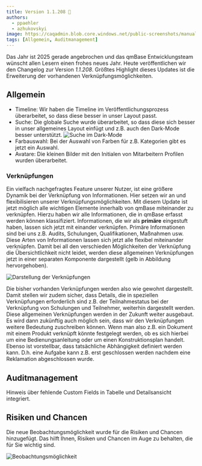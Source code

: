 ```yaml
---
title: Version 1.1.208 🎉
authors:
  - ppaehler
  - azhukovskyi
image: https://caqadmin.blob.core.windows.net/public-screenshots/manual-screenshots/release-generic-connections.webp
tags: [Allgemein, Auditmanagement]
---
```


Das Jahr ist 2025 gerade angebrochen und das qmBase Entwicklungsteam wünscht allen Lesern einen frohes neues Jahr.
Heute veröffentlichen wir den Changelog zur Version _1.1.208_. Größtes Highlight dieses Updates ist die Erweiterung der vorhandenen Verknüpfungsmöglichkeiten.

<!--truncate-->

## Allgemein

- Timeline: Wir haben die Timeline im Veröffentlichungsprozess überarbeitet, so dass diese besser in unser Layout passt.
- Suche: Die globale Suche wurde überarbeitet, so dass diese sich besser in unser allgemeines Layout einfügt und z.B. auch den Dark-Mode besser unterstützt.
  ![Suche im Dark-Mode](https://caqadmin.blob.core.windows.net/public-screenshots/manual-screenshots/Screenshot%202025-01-13-darkmode-search.png)
- Farbauswahl: Bei der Auswahl von Farben für z.B. Kategorien gibt es jetzt ein Auswahl.
- Avatare: Die kleinen Bilder mit den Initialen von Mitarbeitern Profilen wurden überarbeitet.

### Verknüpfungen

Ein vielfach nachgefragtes Feature unserer Nutzer, ist eine größere Dynamik bei der Verknüpfung von Informationen. Hier setzen wir an und flexibilisieren unserer Verknüpfungsmöglichkeiten.
Mit diesem Update ist jetzt möglich alle wichtigen Elemente innerhalb von qmBase miteinander zu verknüpfen.
Hierzu haben wir alle Informationen, die in qmBase erfasst werden können klassifiziert.
Informationen, die wir als **primäre** eingestuft haben, lassen sich jetzt mit einander verknüpfen. Primäre Informationen sind bei uns z.B. Audits, Schulungen, Qualifikationen, Maßnahmen usw.
Diese Arten von Informationen lassen sich jetzt alle flexibel miteinander verknüpfen.
Damit bei all den verschieden Möglichkeiten der Verknüpfung die Übersichtlichkeit nicht leidet, werden diese allgemeinen Verknüpfungen jetzt in einer separaten Komponente dargestellt (gelb in Abbildung hervorgehoben).

![Darstellung der Verknüpfungen](https://caqadmin.blob.core.windows.net/public-screenshots/manual-screenshots/Screenshot%202025-01-08_genericConnections.png)

Die bisher vorhanden Verknüpfungen werden also wie gewohnt dargestellt. Damit stellen wir zudem sicher, dass Details, die in speziellen Verknüpfungen erforderlich sind z.B. der Teilnahmestatus bei der Verknüpfung von Schulungen und Teilnehmer, weiterhin dargestellt werden.
Diese allgemeinen Verknüpfungen werden in der Zukunft weiter ausgebaut. Es wird dann zukünftig auch möglich sein, dass wir den Verknüpfungen weitere Bedeutung zuschreiben können.
Wenn man also z.B. ein Dokument mit einem Produkt verknüpft könnte festgelegt werden, ob es sich hierbei um eine Bedienungsanleitung oder um einen Konstruktionsplan handelt.
Ebenso ist vorstellbar, dass tatsächliche Abhängigkeit definiert werden kann. D.h. eine Aufgabe kann z.B. erst geschlossen werden nachdem eine Reklamation abgeschlossen wurde.

## Auditmanagement

Hinweis über fehlende Custom Fields in Tabelle und Detailsansicht integriert.  

## Risiken und Chancen

Die neue Beobachtungsmöglichkeit wurde für die Risiken und Chancen hinzugefügt. Das hilft Ihnen, Risiken und Chancen im Auge zu behalten, die für Sie wichtig sind.  

![Beobachtungsmöglichkeit](https://caqadmin.blob.core.windows.net/public-screenshots/manual-screenshots/watch3.png)
